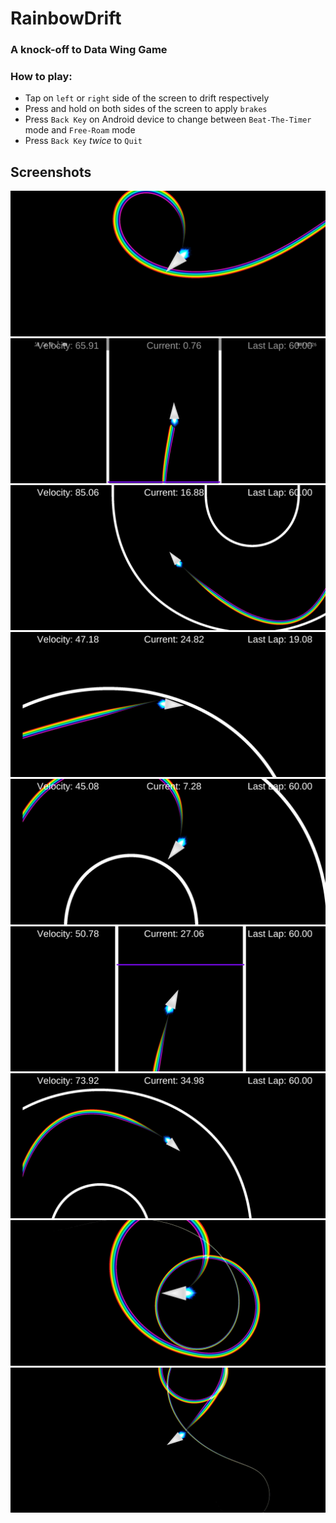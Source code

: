 # RainbowDrift
### A knock-off to Data Wing Game

### How to play:
* Tap on `left` or `right` side of the screen to drift respectively
* Press and hold on both sides of the screen to apply `brakes`
* Press `Back Key` on Android device to change between `Beat-The-Timer` mode and `Free-Roam` mode
* Press `Back Key` *twice* to `Quit`

## Screenshots
<img src = "/Screenshots/01.jpg">
<img src = "/Screenshots/02.jpg">
<img src = "/Screenshots/03.jpg">
<img src = "/Screenshots/04.jpg">
<img src = "/Screenshots/05.jpg">
<img src = "/Screenshots/06.jpg">
<img src = "/Screenshots/07.jpg">
<img src = "/Screenshots/08.jpg">
<img src = "/Screenshots/09.jpg">
